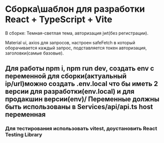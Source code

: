 # Сборка\шаблон для разработки React + TypeScript + Vite 

В сборке: Темная-светлая тема, авторизация jwt(без регистрации). 

Material ui, axios для запросов, настроен safeFetch в который оборачивается каждый запрос, подставляется токен авторизация, заголовки(самые базовые).

## Для работы npm i, npm run dev, создать env с переменной для сборки(актуальный ip/url)можно создать .env.local что бы иметь 2 версии для разработки(env.local) и для продакшин версии(env)/ Переменные должны быть использованы в Services/api/api.ts host переменная

### Для тестирования использовать vitest, доустановить React Testing Library


